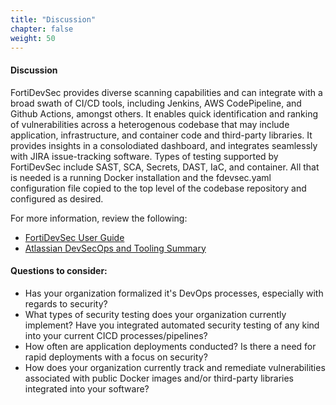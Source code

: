 ```yaml
---
title: "Discussion"
chapter: false
weight: 50
---
```


#### Discussion

FortiDevSec provides diverse scanning capabilities and can integrate with a broad swath of CI/CD tools, including Jenkins, AWS CodePipeline, and Github Actions, amongst others. It enables quick identification and ranking of vulnerabilities across a heterogenous codebase that may include application, infrastructure, and container code and third-party libraries. It provides insights in a consolodiated dashboard, and integrates seamlessly with JIRA issue-tracking software. Types of testing supported by FortiDevSec include SAST, SCA, Secrets, DAST, IaC, and container. All that is needed is a running Docker installation and the fdevsec.yaml configuration file copied to the top level of the codebase repository and configured as desired.

For more information, review the following:

*    [FortiDevSec User Guide](https://docs.fortinet.com/document/fortidevsec/23.1.0/user-guide/546812/introduction)
*    [Atlassian DevSecOps and Tooling Summary](https://www.atlassian.com/devops/devops-tools/devsecops-tools)

#### Questions to consider:

*    Has your organization formalized it's DevOps processes, especially with regards to security?
*    What types of security testing does your organization currently implement? Have you integrated automated security testing of any kind into your current CICD processes/pipelines?
*    How often are application deployments conducted? Is there a need for rapid deployments with a focus on security?
*    How does your organization currently track and remediate vulnerabilities associated with public Docker images and/or third-party libraries integrated into your software?
